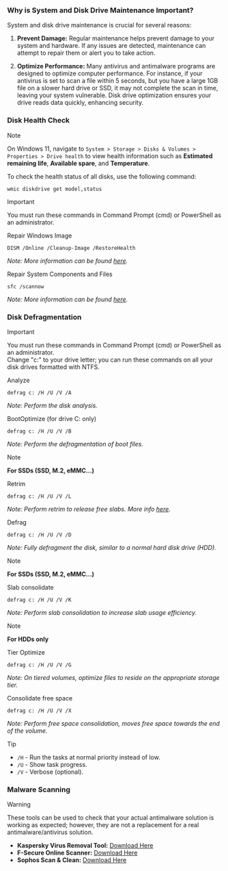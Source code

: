 ### Why is System and Disk Drive Maintenance Important?

System and disk drive maintenance is crucial for several reasons:

1. **Prevent Damage:** Regular maintenance helps prevent damage to your system and hardware. If any issues are detected, maintenance can attempt to repair them or alert you to take action.
   
2. **Optimize Performance:** Many antivirus and antimalware programs are designed to optimize computer performance. For instance, if your antivirus is set to scan a file within 5 seconds, but you have a large 1GB file on a slower hard drive or SSD, it may not complete the scan in time, leaving your system vulnerable. Disk drive optimization ensures your drive reads data quickly, enhancing security.

### Disk Health Check

> [!NOTE]
> On Windows 11, navigate to `System > Storage > Disks & Volumes > Properties > Drive health` to view health information such as **Estimated remaining life**, **Available spare**, and **Temperature**.

To check the health status of all disks, use the following command:
```
wmic diskdrive get model,status
```
> [!IMPORTANT]
> You must run these commands in Command Prompt (cmd) or PowerShell as an administrator.

Repair Windows Image
```
DISM /Online /Cleanup-Image /RestoreHealth
```
*Note: More information can be found [here](https://learn.microsoft.com/en-us/windows-hardware/manufacture/desktop/repair-a-windows-image).*

Repair System Components and Files
```
sfc /scannow
```
*Note: More information can be found [here](https://support.microsoft.com/en-us/topic/use-the-system-file-checker-tool-to-repair-missing-or-corrupted-system-files-79aa86cb-ca52-166a-92a3-966e85d4094e).*

### Disk Defragmentation
 
> [!IMPORTANT]
> You must run these commands in Command Prompt (cmd) or PowerShell as an administrator.  
> Change "c:" to your drive letter; you can run these commands on all your disk drives formatted with NTFS.

Analyze
```
defrag c: /H /U /V /A
```
*Note: Perform the disk analysis.*

BootOptimize (for drive C: only)
```
defrag c: /H /U /V /B
```
*Note: Perform the defragmentation of boot files.*

> [!NOTE]
> **For SSDs (SSD, M.2, eMMC...)**

Retrim
```
defrag c: /H /U /V /L
```
*Note: Perform retrim to release free slabs. More info [here](https://www.crucial.com/articles/about-ssd/what-is-trim).*

Defrag
```
defrag c: /H /U /V /D
```
*Note: Fully defragment the disk, similar to a normal hard disk drive (HDD).*

> [!NOTE]
> **For SSDs (SSD, M.2, eMMC...)**

Slab consolidate
```
defrag c: /H /U /V /K
```
*Note: Perform slab consolidation to increase slab usage efficiency.*

> [!NOTE]
> **For HDDs only**

Tier Optimize
```
defrag c: /H /U /V /G
```
*Note: On tiered volumes, optimize files to reside on the appropriate storage tier.*

Consolidate free space
```
defrag c: /H /U /V /X
```
*Note: Perform free space consolidation, moves free space towards the end of the volume.*

> [!TIP]
> - ```/H``` - Run the tasks at normal priority instead of low.  
> - ```/U``` - Show task progress.  
> - ```/V``` - Verbose (optional).


### Malware Scanning

> [!WARNING]
> These tools can be used to check that your actual antimalware solution is working as expected; however, they are not a replacement for a real antimalware/antivirus solution.

- **Kaspersky Virus Removal Tool:** [Download Here](https://www.kaspersky.com/downloads/free-virus-removal-tool)
- **F-Secure Online Scanner:** [Download Here](https://www.f-secure.com/en/online-scanner)
- **Sophos Scan & Clean:** [Download Here](https://www.sophos.com/en-us/free-tools/virus-removal-tool)
